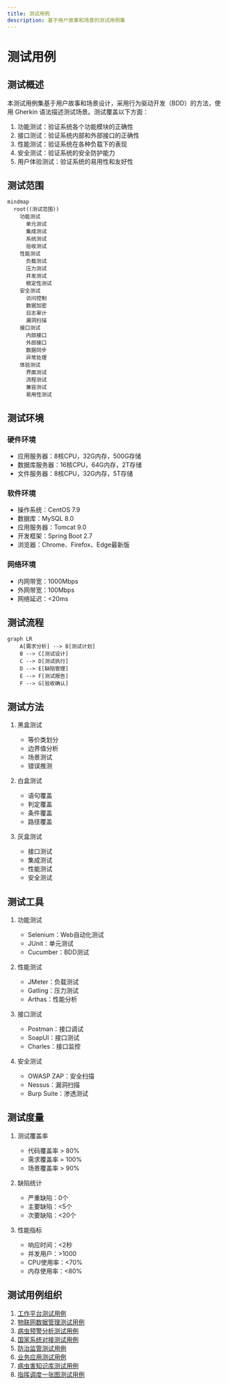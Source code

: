 ```yaml
---
title: 测试用例
description: 基于用户故事和场景的测试用例集
---
```


# 测试用例

## 测试概述

本测试用例集基于用户故事和场景设计，采用行为驱动开发（BDD）的方法，使用 Gherkin 语法描述测试场景。测试覆盖以下方面：

1. 功能测试：验证系统各个功能模块的正确性
2. 接口测试：验证系统内部和外部接口的正确性
3. 性能测试：验证系统在各种负载下的表现
4. 安全测试：验证系统的安全防护能力
5. 用户体验测试：验证系统的易用性和友好性

## 测试范围

```mermaid
mindmap
  root((测试范围))
    功能测试
      单元测试
      集成测试
      系统测试
      验收测试
    性能测试
      负载测试
      压力测试
      并发测试
      稳定性测试
    安全测试
      访问控制
      数据加密
      日志审计
      漏洞扫描
    接口测试
      内部接口
      外部接口
      数据同步
      异常处理
    体验测试
      界面测试
      流程测试
      兼容测试
      易用性测试
```

## 测试环境

### 硬件环境
- 应用服务器：8核CPU，32G内存，500G存储
- 数据库服务器：16核CPU，64G内存，2T存储
- 文件服务器：8核CPU，32G内存，5T存储

### 软件环境
- 操作系统：CentOS 7.9
- 数据库：MySQL 8.0
- 应用服务器：Tomcat 9.0
- 开发框架：Spring Boot 2.7
- 浏览器：Chrome、Firefox、Edge最新版

### 网络环境
- 内网带宽：1000Mbps
- 外网带宽：100Mbps
- 网络延迟：<20ms

## 测试流程

```mermaid
graph LR
    A[需求分析] --> B[测试计划]
    B --> C[测试设计]
    C --> D[测试执行]
    D --> E[缺陷管理]
    E --> F[测试报告]
    F --> G[验收确认]
```

## 测试方法

1. 黑盒测试
   - 等价类划分
   - 边界值分析
   - 场景测试
   - 错误推测

2. 白盒测试
   - 语句覆盖
   - 判定覆盖
   - 条件覆盖
   - 路径覆盖

3. 灰盒测试
   - 接口测试
   - 集成测试
   - 性能测试
   - 安全测试

## 测试工具

1. 功能测试
   - Selenium：Web自动化测试
   - JUnit：单元测试
   - Cucumber：BDD测试

2. 性能测试
   - JMeter：负载测试
   - Gatling：压力测试
   - Arthas：性能分析

3. 接口测试
   - Postman：接口调试
   - SoapUI：接口测试
   - Charles：接口监控

4. 安全测试
   - OWASP ZAP：安全扫描
   - Nessus：漏洞扫描
   - Burp Suite：渗透测试

## 测试度量

1. 测试覆盖率
   - 代码覆盖率 > 80%
   - 需求覆盖率 = 100%
   - 场景覆盖率 > 90%

2. 缺陷统计
   - 严重缺陷：0个
   - 主要缺陷：<5个
   - 次要缺陷：<20个

3. 性能指标
   - 响应时间：<2秒
   - 并发用户：>1000
   - CPU使用率：<70%
   - 内存使用率：<80%

## 测试用例组织

1. [工作平台测试用例](/docs/test-cases/1-work-platform.md)
2. [物联网数据管理测试用例](/docs/test-cases/2-iot-management.md)
3. [病虫预警分析测试用例](/docs/test-cases/3-pest-warning.md)
4. [国家系统对接测试用例](/docs/test-cases/4-national-system.md)
5. [防治监管测试用例](/docs/test-cases/5-prevention-control.md)
6. [业务应用测试用例](/docs/test-cases/6-business-application.md)
7. [病虫害知识库测试用例](/docs/test-cases/7-pest-knowledge.md)
8. [指挥调度一张图测试用例](/docs/test-cases/8-command-map.md) 